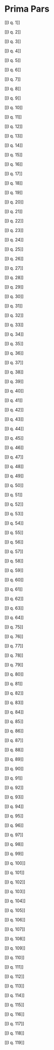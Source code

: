 # Prima Pars

[[I q. 1]]

[[I q. 2]]

[[I q. 3]]

[[I q. 4]]

[[I q. 5]]

[[I q. 6]]

[[I q. 7]]

[[I q. 8]]

[[I q. 9]]

[[I q. 10]]

[[I q. 11]]

[[I q. 12]]

[[I q. 13]]

[[I q. 14]]

[[I q. 15]]

[[I q. 16]]

[[I q. 17]]

[[I q. 18]]

[[I q. 19]]

[[I q. 20]]

[[I q. 21]]

[[I q. 22]]

[[I q. 23]]

[[I q. 24]]

[[I q. 25]]

[[I q. 26]]

[[I q. 27]]

[[I q. 28]]

[[I q. 29]]

[[I q. 30]]

[[I q. 31]]

[[I q. 32]]

[[I q. 33]]

[[I q. 34]]

[[I q. 35]]

[[I q. 36]]

[[I q. 37]]

[[I q. 38]]

[[I q. 39]]

[[I q. 40]]

[[I q. 41]]

[[I q. 42]]

[[I q. 43]]

[[I q. 44]]

[[I q. 45]]

[[I q. 46]]

[[I q. 47]]

[[I q. 48]]

[[I q. 49]]

[[I q. 50]]

[[I q. 51]]

[[I q. 52]]

[[I q. 53]]

[[I q. 54]]

[[I q. 55]]

[[I q. 56]]

[[I q. 57]]

[[I q. 58]]

[[I q. 59]]

[[I q. 60]]

[[I q. 61]]

[[I q. 62]]

[[I q. 63]]

[[I q. 64]]

[[I q. 75]]

[[I q. 76]]

[[I q. 77]]

[[I q. 78]]

[[I q. 79]]

[[I q. 80]]

[[I q. 81]]

[[I q. 82]]

[[I q. 83]]

[[I q. 84]]

[[I q. 85]]

[[I q. 86]]

[[I q. 87]]

[[I q. 88]]

[[I q. 89]]

[[I q. 90]]

[[I q. 91]]

[[I q. 92]]

[[I q. 93]]

[[I q. 94]]

[[I q. 95]]

[[I q. 96]]

[[I q. 97]]

[[I q. 98]]

[[I q. 99]]

[[I q. 100]]

[[I q. 101]]

[[I q. 102]]

[[I q. 103]]

[[I q. 104]]

[[I q. 105]]

[[I q. 106]]

[[I q. 107]]

[[I q. 108]]

[[I q. 109]]

[[I q. 110]]

[[I q. 111]]

[[I q. 112]]

[[I q. 113]]

[[I q. 114]]

[[I q. 115]]

[[I q. 116]]

[[I q. 117]]

[[I q. 118]]

[[I q. 119]]

